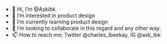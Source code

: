 - 👋 Hi, I’m @Askibk
- 👀 I’m interested in product design
- 🌱 I’m currently learning product design
- 💞️ I’m looking to collaborate in this regard and any other way.
- 📫 How to reach me; Twitter @charles_ibeekay, IG @ask_ibk

<!---
Askibk/Askibk is a ✨ special ✨ repository because its `README.md` (this file) appears on your GitHub profile.
You can click the Preview link to take a look at your changes.
--->
